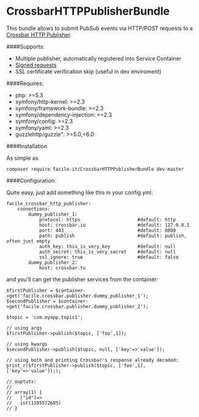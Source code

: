 # CrossbarHTTPPublisherBundle

This bundle allows to submit PubSub events via HTTP/POST requests to a [Crossbar HTTP Publisher](http://crossbar.io/docs/HTTP-Bridge-Services-Publisher/).

####Supports:

* Multiple publisher, automatically registered into Service Container
* [Signed requests](http://crossbar.io/docs/HTTP-Bridge-Services-Publisher/#signed-requests)
* SSL certificate verification skip (useful in dev enviroment)

####Requires:

* php: >=5.3
* symfony/http-kernel: >=2.3
* symfony/framework-bundle: >=2.3
* symfony/dependency-injection: >=2.3
* symfony/config: >=2.3
* symfony/yaml: >=2.3
* guzzlehttp/guzzle": >=5.0,<6.0

####Installation

As simple as 

```
composer require facile-it/CrossbarHTTPPublisherBundle dev-master
```

####Configuration:

Quite easy, just add something like this in your config.yml:

````
facile_crossbar_http_publisher:
    connections:
        dummy_publisher_1:
            protocol: https                     #default: http
            host: crossbar.io                   #default: 127.0.0.1 
            port: 443                           #default: 8080
            path: publish                       #default: publish, often just empty
            auth_key: this_is_very_key          #default: null
            auth_secret: this_is_very_secret    #default: null
            ssl_ignore: true                    #default: false
        dummy_publisher_2:
            host: crossbar.tu
````

and you'll can get the publisher services from the container:

````
$firstPublisher = $container->get('facile.crossbar.publisher.dummy_publisher_1');
$secondPublisher = $container->get('facile.crossbar.publisher.dummy_publisher_2');

$topic = 'com.myapp.topic1';

// using args
$firstPublisher->publish($topic, ['foo',1]);

// using kwargs
$secondPublisher->publish($topic, null, ['key'=>'value']);

// using both and printing Crossbar's response already decoded:
print_r($firstPublisher->publish($topic, ['foo',1], ['key'=>'value']););

// ouptuts:
//
// array(1) {
//   ["id"]=>
//   int(1395572605)
// }

````